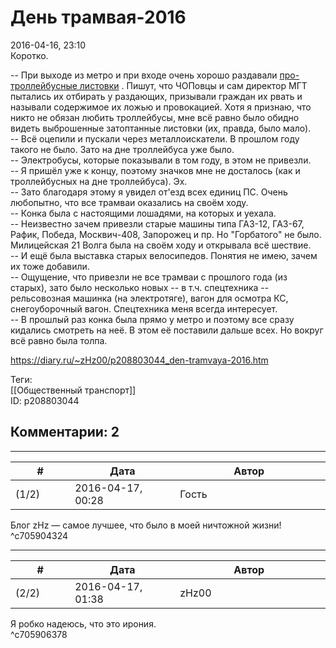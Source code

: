 День трамвая-2016
=================

  
2016-04-16, 23:10  
 Коротко.   
   
 -- При выходе из метро и при входе очень хорошо раздавали  [про-троллейбусные листовки](http://trolley.city4people.ru/)  . Пишут, что ЧОПовцы и сам директор МГТ пытались их отбирать у раздающих, призывали граждан их рвать и называли содержимое их ложью и провокацией. Хотя я признаю, что никто не обязан любить троллейбусы, мне всё равно было обидно видеть выброшенные затоптанные листовки (их, правда, было мало).   
 -- Всё оцепили и пускали через металлоискатели. В прошлом году такого не было. Зато на дне троллейбуса уже было.   
 -- Электробусы, которые показывали в том году, в этом не привезли.   
 -- Я пришёл уже к концу, поэтому значков мне не досталось (как и троллейбусных на дне троллейбуса). Эх.   
 -- Зато благодаря этому я увидел от'езд всех единиц ПС. Очень любопытно, что все трамваи оказались на своём ходу.   
 -- Конка была с настоящими лошадями, на которых и уехала.   
 -- Неизвестно зачем привезли старые машины типа ГАЗ-12, ГАЗ-67, Рафик, Победа, Москвич-408, Запорожец и пр. Но "Горбатого" не было. Милицейская 21 Волга была на своём ходу и открывала всё шествие.   
 -- И ещё была выставка старых велосипедов. Понятия не имею, зачем их тоже добавили.   
 -- Ощущение, что привезли не все трамваи с прошлого года (из старых), зато было несколько новых -- в т.ч. спецтехника -- рельсовозная машинка (на электротяге), вагон для осмотра КС, снегоуборочный вагон. Спецтехника меня всегда интересует.   
 -- В прошлый раз конка была прямо у метро и поэтому все сразу кидались смотреть на неё. В этом её поставили дальше всех. Но вокруг всё равно была толпа.   
  
<https://diary.ru/~zHz00/p208803044_den-tramvaya-2016.htm>  
  
Теги:  
[[Общественный транспорт]]  
ID: p208803044  


Комментарии: 2
--------------

  


---



|         #         |              Дата              |                     Автор                     |           ID           |
| --- | --- | --- | --- |
| (1/2) | 2016-04-17, 00:28 | Гость | c705904324 |

  
 Блог zHz — самое лучшее, что было в моей ничтожной жизни!   
 ^c705904324

---



|         #         |              Дата              |                     Автор                     |           ID           |
| --- | --- | --- | --- |
| (2/2) | 2016-04-17, 01:38 | zHz00 | c705906378 |

  
 Я робко надеюсь, что это ирония.   
 ^c705906378